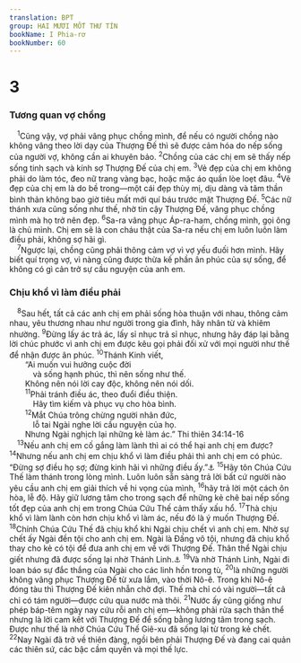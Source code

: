 ```yaml
---
translation: BPT
group: HAI MƯƠI MỐT THƯ TÍN
bookName: I Phia-rơ 
bookNumber: 60
---
```


<div class="title"><h1>3</h1><h3>Tương quan vợ chồng</h3></div>
<span class="verse 1phi_3_1"> <sup>1</sup>Cũng vậy, vợ phải vâng phục chồng mình, để nếu có người chồng nào không vâng theo lời dạy của Thượng Đế thì sẽ được cảm hóa do nếp sống của người vợ, không cần ai khuyên bảo.</span>
<span class="verse 1phi_3_2"><sup>2</sup>Chồng của các chị em sẽ thấy nếp sống tinh sạch và kính sợ Thượng Đế của chị em.</span>
<span class="verse 1phi_3_3"><sup>3</sup>Vẻ đẹp của chị em không phải do làm tóc, đeo nữ trang vàng bạc, hoặc mặc áo quần lòe loẹt đâu.</span>
<span class="verse 1phi_3_4"><sup>4</sup>Vẻ đẹp của chị em là do bề trong—một cái đẹp thùy mị, dịu dàng và tâm thần bình thản không bao giờ tiêu mất mới quí báu trước mặt Thượng Đế.</span>
<span class="verse 1phi_3_5"><sup>5</sup>Các nữ thánh xưa cũng sống như thế, nhờ tin cậy Thượng Đế, vâng phục chồng mình mà họ trở nên đẹp.</span>
<span class="verse 1phi_3_6"><sup>6</sup>Sa-ra vâng phục Áp-ra-ham, chồng mình, gọi ông là chủ mình. Chị em sẽ là con cháu thật của Sa-ra nếu chị em luôn luôn làm điều phải, không sợ hãi gì.<br/></span>
<span class="verse 1phi_3_7"> <sup>7</sup>Ngược lại, chồng cũng phải thông cảm vợ vì vợ yếu đuối hơn mình. Hãy biết quí trọng vợ, vì nàng cũng được thừa kế phần ân phúc của sự sống, để không có gì cản trở sự cầu nguyện của anh em.<br/></span>
<div class="title"><h3>Chịu khổ vì làm điều phải</h3></div>
<span class="verse 1phi_3_8"> <sup>8</sup>Sau hết, tất cả các anh chị em phải sống hòa thuận với nhau, thông cảm nhau, yêu thương nhau như người trong gia đình, hãy nhân từ và khiêm nhường.</span>
<span class="verse 1phi_3_9"><sup>9</sup>Đừng lấy ác trả ác, lấy sỉ nhục trả sỉ nhục, nhưng hãy đáp lại bằng lời chúc phước vì anh chị em được kêu gọi phải đối xử với mọi người như thế để nhận được ân phúc.</span>
<span class="verse 1phi_3_10"><sup>10</sup>Thánh Kinh viết,<br/>  “Ai muốn vui hưởng cuộc đời<br/>   và sống hạnh phúc, thì nên sống như thế.<br/>  Không nên nói lời cay độc, không nên nói dối.<br/></span>
<span class="verse 1phi_3_11">  <sup>11</sup>Phải tránh điều ác, theo đuổi điều thiện.<br/>   Hãy tìm kiếm và phục vụ cho hòa bình.<br/></span>
<span class="verse 1phi_3_12">  <sup>12</sup>Mắt Chúa trông chừng người nhân đức,<br/>   lỗ tai Ngài nghe lời cầu nguyện của họ.<br/>  Nhưng Ngài nghịch lại những kẻ làm ác.” Thi thiên 34:14-16<br/></span>
<span class="verse 1phi_3_13"> <sup>13</sup>Nếu anh chị em cố gắng làm lành thì ai có thể hại anh chị em được?</span>
<span class="verse 1phi_3_14"><sup>14</sup>Nhưng nếu anh chị em chịu khổ vì làm điều phải thì anh chị em có phúc. “Đừng sợ điều họ sợ; đừng kinh hãi vì những điều ấy.”<a data-toggle="tooltip" data-placement="bottom" title="Ê-sai 8:12.">⚓</a></span>
<span class="verse 1phi_3_15"><sup>15</sup>Hãy tôn Chúa Cứu Thế làm thánh trong lòng mình. Luôn luôn sẵn sàng trả lời bất cứ người nào yêu cầu anh chị em giải thích về hi vọng của mình,</span>
<span class="verse 1phi_3_16"><sup>16</sup>hãy trả lời một cách ôn hòa, lễ độ. Hãy giữ lương tâm cho trong sạch để những kẻ chê bai nếp sống tốt đẹp của anh chị em trong Chúa Cứu Thế cảm thấy xấu hổ.</span>
<span class="verse 1phi_3_17"><sup>17</sup>Thà chịu khổ vì làm lành còn hơn chịu khổ vì làm ác, nếu đó là ý muốn Thượng Đế.</span>
<span class="verse 1phi_3_18"><sup>18</sup>Chính Chúa Cứu Thế đã chịu khổ khi Ngài chịu chết vì anh chị em. Nhờ sự chết ấy Ngài đền tội cho anh chị em. Ngài là Đấng vô tội, nhưng đã chịu khổ thay cho kẻ có tội để đưa anh chị em về với Thượng Đế. Thân thể Ngài chịu giết nhưng đã được sống lại nhờ Thánh Linh.<a data-toggle="tooltip" data-placement="bottom" title="Hay “trong Thánh Linh.” Xem thêm câu 19.">⚓</a></span>
<span class="verse 1phi_3_19"><sup>19</sup>Và nhờ Thánh Linh, Ngài đi loan báo sự đắc thắng của Ngài cho các linh hồn trong tù,</span>
<span class="verse 1phi_3_20"><sup>20</sup>là những người không vâng phục Thượng Đế từ xưa lắm, vào thời Nô-ê. Trong khi Nô-ê đóng tàu thì Thượng Đế kiên nhẫn chờ đợi. Thế mà chỉ có vài người—tất cả chỉ có tám người—được cứu qua nước mà thôi.</span>
<span class="verse 1phi_3_21"><sup>21</sup>Nước ấy cũng giống như phép báp-têm ngày nay cứu rỗi anh chị em—không phải rửa sạch thân thể nhưng là lời cam kết với Thượng Đế để sống bằng lương tâm trong sạch. Được như thế là nhờ Chúa Cứu Thế Giê-xu đã sống lại từ trong kẻ chết.</span>
<span class="verse 1phi_3_22"><sup>22</sup>Nay Ngài đã trở về thiên đàng, ngồi bên phải Thượng Đế và đang cai quản các thiên sứ, các bậc cầm quyền và mọi thế lực.<br/></span>
